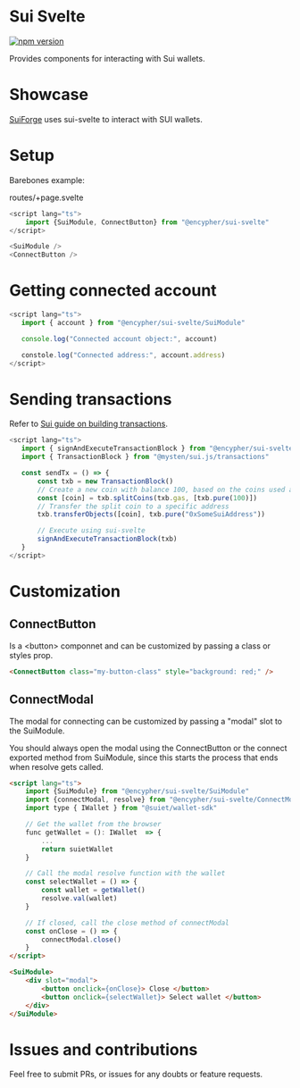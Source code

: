 # Sui Svelte
[![npm version](https://badge.fury.io/js/sui-svelte.svg)](https://badge.fury.io/js/sui-svelte)

Provides components for interacting with Sui wallets.

# Showcase

[SuiForge](https://suiforge.com/) uses sui-svelte to interact with SUI wallets.

# Setup

Barebones example:

routes/+page.svelte
```ts
<script lang="ts">
    import {SuiModule, ConnectButton} from "@encypher/sui-svelte"
</script>

<SuiModule />
<ConnectButton />
 ```

 # Getting connected account

 ```ts
 <script lang="ts">
	import { account } from "@encypher/sui-svelte/SuiModule"

	console.log("Connected account object:", account)

    constole.log("Connected address:", account.address)
</script>
  ```

 # Sending transactions

 Refer to [Sui guide on building transactions](https://docs.sui.io/guides/developer/sui-101/building-ptb).

 ```ts
 <script lang="ts">
	import { signAndExecuteTransactionBlock } from "@encypher/sui-svelte/SuiModule"
	import { TransactionBlock } from "@mysten/sui.js/transactions"

	const sendTx = () => {
        const txb = new TransactionBlock()
        // Create a new coin with balance 100, based on the coins used as gas payment
        const [coin] = txb.splitCoins(txb.gas, [txb.pure(100)])
        // Transfer the split coin to a specific address
        txb.transferObjects([coin], txb.pure("0xSomeSuiAddress"))

        // Execute using sui-svelte
        signAndExecuteTransactionBlock(txb)
    }
</script>
  ```

# Customization

## ConnectButton

Is a \<button> componnet and can be customized by passing a class or styles prop.

```html
<ConnectButton class="my-button-class" style="background: red;" />
```

## ConnectModal

The modal for connecting can be customized by passing a "modal" slot to the SuiModule.

You should always open the modal using the ConnectButton or the connect exported method from SuiModule, since this starts the process that ends when resolve gets called.

```html
<script lang="ts">
    import {SuiModule} from "@encypher/sui-svelte/SuiModule"
    import {connectModal, resolve} from "@encypher/sui-svelte/ConnectModal"
    import type { IWallet } from "@suiet/wallet-sdk"

    // Get the wallet from the browser
    func getWallet = (): IWallet  => {
        ...
        return suietWallet
    }

    // Call the modal resolve function with the wallet
    const selectWallet = () => {
        const wallet = getWallet()
        resolve.val(wallet)
    }

    // If closed, call the close method of connectModal
    const onClose = () => {
        connectModal.close()
    }
</script>

<SuiModule>
    <div slot="modal">
        <button onclick={onClose}> Close </button>
        <button onclick={selectWallet}> Select wallet </button>
    </div>
</SuiModule>
```

# Issues and contributions

Feel free to submit PRs, or issues for any doubts or feature requests.
